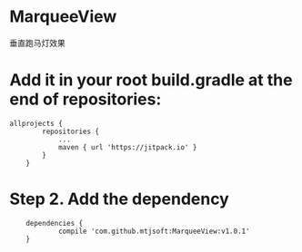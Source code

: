 # MarqueeView
垂直跑马灯效果

# Add it in your root build.gradle at the end of repositories:
  
```
allprojects {
		repositories {
			...
			maven { url 'https://jitpack.io' }
		}
	}
```

# Step 2. Add the dependency
```
	dependencies {
	        compile 'com.github.mtjsoft:MarqueeView:v1.0.1'
	}
```
